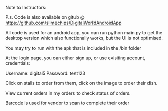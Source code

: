 Note to Instructors:

P.s. Code is also available on gitub @  https://github.com/slimechips/DigitalWorldAndroidApp

All code is used for an android app, you can run python main.py to get the desktop version which also functionally works, but the UI is not optimised.

You may try to run with the apk that is included in the /bin folder

At the login page, you can either sign up, or use exisiting account, credentials:

Username: digital5
Password: test123

Click on stalls to order from them, click on the image to order their dish.

View current orders in my orders to check status of orders.

Barcode is used for vendor to scan to complete their order

